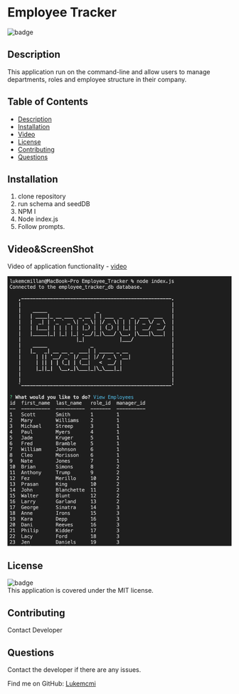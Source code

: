 # Employee Tracker

  ![badge](https://img.shields.io/badge/license-MIT-brightgreen)
  
  ## Description
  This application run on the command-line and allow users to manage departments, roles and employee structure in their company.
  
  ## Table of Contents
  - [Description](#description)
  - [Installation](#installation)
  - [Video](#video&screenshot)
  - [License](#license)
  - [Contributing](#contributing)
  - [Questions](#questions)
  
  ## Installation
  1. clone repository 
  2. run schema and seedDB
  3. NPM I 
  4. Node index.js
  5. Follow prompts.
  
  ## Video&ScreenShot
  Video of application functionality - [video](https://drive.google.com/file/d/1d5YT89DOgxzmXwu25qnQR3hl69AgDB8Y/view?usp=sharing)

![Employee_Tracker](Assets/Images/Employee_Tracker.png)
  
  ## License
  
  ![badge](https://img.shields.io/badge/license-MIT-brightgreen)
  <br />
  This application is covered under the MIT license.

  ## Contributing
  Contact Developer

  ## Questions
  Contact the developer if there are any issues.
  
  Find me on GitHub: [Lukemcmi](https://github.com/Lukemcmi)
  